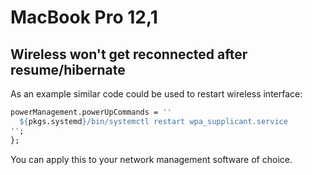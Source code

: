 # MacBook Pro 12,1

## Wireless won't get reconnected after resume/hibernate

As an example similar code could be used to restart wireless interface:

```nix
powerManagement.powerUpCommands = ''
  ${pkgs.systemd}/bin/systemctl restart wpa_supplicant.service
'';
};
```

You can apply this to your network management software of choice.
